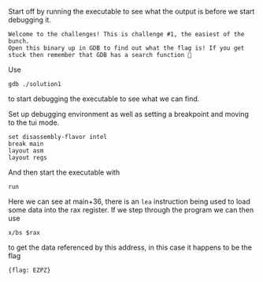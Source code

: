 Start off by running the executable to see what the output is before we start debugging it.

```
Welcome to the challenges! This is challenge #1, the easiest of the bunch.
Open this binary up in GDB to find out what the flag is! If you get stuck then remember that GDB has a search function 👀
```

Use
```
gdb ./solution1
```
to start debugging the executable to see what we can find.

Set up debugging environment as well as setting a breakpoint and moving to the tui mode.
```
set disassembly-flavor intel
break main
layout asm
layout regs
```

And then start the executable with
```
run
```

Here we can see at main+36, there is an `lea` instruction being used to load some data into the rax register.
If we step through the program we can then use
```
x/bs $rax
```

to get the data referenced by this address, in this case it happens to be the flag

```
{flag: EZPZ}
```
